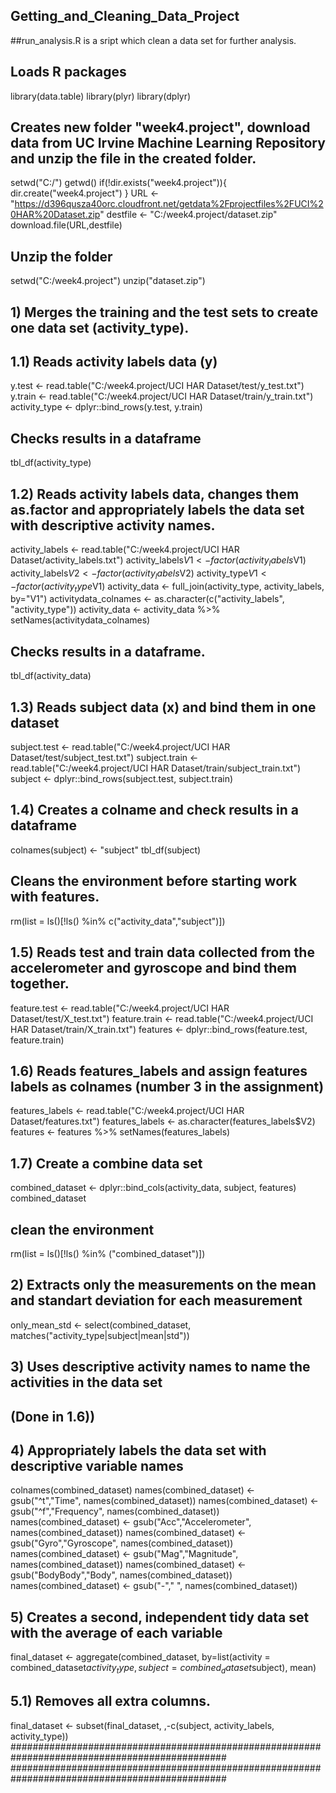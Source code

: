 
## Getting_and_Cleaning_Data_Project
##run_analysis.R is a sript which clean a data set for further analysis.

## Loads R packages
library(data.table)
library(plyr)
library(dplyr)

## Creates new folder "week4.project", download data from UC Irvine Machine Learning Repository and unzip the file in the created folder.
setwd("C:/")
getwd()
if(!dir.exists("week4.project")){
  dir.create("week4.project")
}
URL <- "https://d396qusza40orc.cloudfront.net/getdata%2Fprojectfiles%2FUCI%20HAR%20Dataset.zip"
destfile <- "C:/week4.project/dataset.zip"
download.file(URL,destfile)

## Unzip the folder
setwd("C:/week4.project")
unzip("dataset.zip")

## 1) Merges the training and the test sets to create one data set (activity_type). 
## 1.1) Reads activity labels data (y) 
y.test <- read.table("C:/week4.project/UCI HAR Dataset/test/y_test.txt") 
y.train <- read.table("C:/week4.project/UCI HAR Dataset/train/y_train.txt") 
activity_type <- dplyr::bind_rows(y.test, y.train)

## Checks  results in a dataframe
tbl_df(activity_type)

## 1.2) Reads activity labels data, changes them as.factor and appropriately labels the data set with descriptive activity names.
activity_labels <- read.table("C:/week4.project/UCI HAR Dataset/activity_labels.txt")
activity_labels$V1 <- factor(activity_labels$V1)
activity_labels$V2 <- factor(activity_labels$V2)
activity_type$V1 <- factor(activity_type$V1)
activity_data <- full_join(activity_type, activity_labels, by="V1") 
activitydata_colnames <- as.character(c("activity_labels", "activity_type"))
activity_data <- activity_data %>% setNames(activitydata_colnames)

## Checks results in a dataframe.
tbl_df(activity_data)

## 1.3) Reads subject data (x) and bind them in one dataset
subject.test <- read.table("C:/week4.project/UCI HAR Dataset/test/subject_test.txt") 
subject.train <- read.table("C:/week4.project/UCI HAR Dataset/train/subject_train.txt") 
subject <- dplyr::bind_rows(subject.test, subject.train)

## 1.4) Creates a colname and check results in a dataframe
colnames(subject) <- "subject"
tbl_df(subject)

## Cleans the environment before starting work with features. 
rm(list = ls()[!ls() %in% c("activity_data","subject")])

## 1.5) Reads test and train data collected from the accelerometer and gyroscope and bind them together.
feature.test <- read.table("C:/week4.project/UCI HAR Dataset/test/X_test.txt")
feature.train <- read.table("C:/week4.project/UCI HAR Dataset/train/X_train.txt")
features <- dplyr::bind_rows(feature.test, feature.train)

## 1.6) Reads features_labels and assign features labels as colnames (number 3 in the assignment)
features_labels <- read.table("C:/week4.project/UCI HAR Dataset/features.txt")
features_labels <- as.character(features_labels$V2)
features <- features %>% setNames(features_labels)

## 1.7) Create a combine data set
combined_dataset  <- dplyr::bind_cols(activity_data, subject, features)
combined_dataset

## clean the environment
rm(list = ls()[!ls() %in% ("combined_dataset")])


## 2) Extracts only the measurements on the mean and standart deviation for each measurement
only_mean_std <- select(combined_dataset, matches("activity_type|subject|mean|std"))

## 3) Uses descriptive activity names to name the activities in the data set
## (Done in 1.6))

## 4) Appropriately labels the data set with descriptive variable names
colnames(combined_dataset)
names(combined_dataset) <- gsub("^t","Time", names(combined_dataset))
names(combined_dataset) <- gsub("^f","Frequency", names(combined_dataset))
names(combined_dataset) <- gsub("Acc","Accelerometer", names(combined_dataset))
names(combined_dataset) <- gsub("Gyro","Gyroscope", names(combined_dataset))
names(combined_dataset) <- gsub("Mag","Magnitude", names(combined_dataset))
names(combined_dataset) <- gsub("BodyBody","Body", names(combined_dataset))
names(combined_dataset) <- gsub("-"," ", names(combined_dataset))

## 5) Creates a second, independent tidy data set with the average of each variable 
final_dataset <- aggregate(combined_dataset, by=list(activity = combined_dataset$activity_type, 
                                                     subject = combined_dataset$subject), mean)

## 5.1) Removes all extra columns. 
final_dataset <- subset(final_dataset, ,-c(subject, activity_labels, activity_type))
###############################################################################################
###############################################################################################



